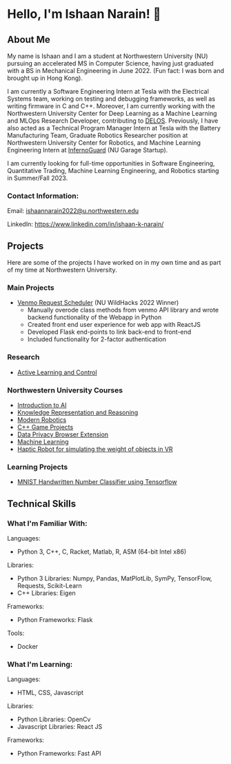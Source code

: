 # Hello, I'm Ishaan Narain! 👋

## About Me
My name is Ishaan and I am a student at Northwestern University (NU) pursuing an accelerated MS in Computer Science, having just graduated with a BS in Mechanical Engineering in June 2022. (Fun fact: I was born and brought up in Hong Kong).

I am currently a Software Engineering Intern at Tesla with the Electrical Systems team, working on testing and debugging frameworks, as well as writing firmware in C and C++. Moreover, I am currently working with the Northwestern University Center for Deep Learning as a Machine Learning and MLOps Research Developer, contributing to [DELOS](https://www.mccormick.northwestern.edu/research/deep-learning/projects/delos/). Previously, I have also acted as a Technical Program Manager Intern at Tesla with the Battery Manufacturing Team, Graduate Robotics Researcher position at Northwestern University Center for Robotics, and Machine Learning Engineering Intern at [InfernoGuard](https://www.infernoguardusa.com) (NU Garage Startup).

I am currently looking for full-time opportunities in Software Engineering, Quantitative Trading, Machine Learning Engineering, and Robotics starting in Summer/Fall 2023.

### Contact Information:
Email: ishaannarain2022@u.northwestern.edu

LinkedIn: https://www.linkedin.com/in/ishaan-k-narain/

## Projects
Here are some of the projects I have worked on in my own time and as part of my time at Northwestern University.

### Main Projects
- [Venmo Request Scheduler](https://github.com/mikeluvin/venmo-scheduler) (NU WildHacks 2022 Winner)
  -  Manually overode class methods from venmo API library and wrote backend functionality of the Webapp in Python
  -  Created front end user experience for web app with ReactJS
  -  Developed Flask end-points to link back-end to front-end
  -  Included functionality for 2-factor authentication

### Research
- [Active Learning and Control](https://github.com/ikn1062/active-learning-and-control)


### Northwestern University Courses
- [Introduction to AI](https://github.com/ikn1062/CS348-intro-to-ai)
- [Knowledge Representation and Reasoning](https://github.com/ikn1062/CS371_KR-R)
- [Modern Robotics](https://github.com/ikn1062/ME449-Modern-Robotics)
- [C++ Game Projects](https://github.com/ikn1062/CS212-cpp-game-projects)
- [Data Privacy Browser Extension](https://github.com/aryanjainnu/dataprivacy)
- [Machine Learning](https://github.com/ikn1062/CS349-machine-learning)
- [Haptic Robot for simulating the weight of objects in VR](https://github.com/ikn1062/vr-wand-robot)


### Learning Projects
- [MNIST Handwritten Number Classifier using Tensorflow](https://github.com/ikn1062/small-projects/tree/main/MNIST)

## Technical Skills

### What I'm Familiar With:
Languages:
- Python 3, C++, C, Racket, Matlab, R, ASM (64-bit Intel x86)

Libraries:
- Python 3 Libraries: Numpy, Pandas, MatPlotLib, SymPy, TensorFlow, Requests, Scikit-Learn
- C++ Libraries:      Eigen

Frameworks:
- Python Frameworks:  Flask

Tools:
- Docker

### What I'm Learning:
Languages:
- HTML, CSS, Javascript

Libraries:
- Python Libraries:     OpenCv
- Javascript Libraries: React JS

Frameworks:
- Python Frameworks:  Fast API

